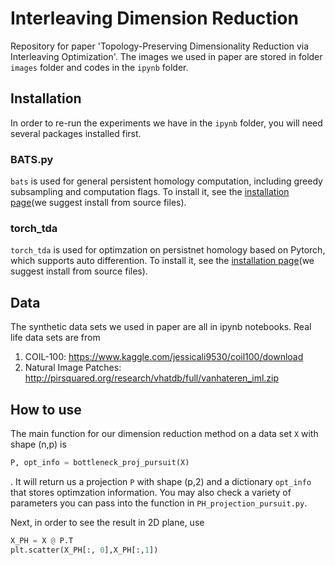 # Interleaving Dimension Reduction 
Repository for paper 'Topology-Preserving Dimensionality Reduction via Interleaving Optimization'. The images we used in paper are stored in folder `images` folder and codes in the `ipynb` folder.

## Installation
In order to re-run the experiments we have in the `ipynb` folder, you will need several packages installed first. 

### BATS.py
`bats` is used for general persistent homology computation, including greedy subsampling and computation flags. To install it, see the [installation page](https://bats-tda.readthedocs.io/en/latest/)(we suggest install from source files).

### torch_tda
`torch_tda` is used for optimzation on persistnet homology based on Pytorch, which supports auto differention. To install it, see the [installation page](https://torch-tda.readthedocs.io/en/latest/)(we suggest install from source files).

<!-- ### Hera
Hera is used to compute bottleneck distance between two persistent diagrams, which has been proved to be much faster than Persim in our experiments. In order to install `hera_tda`, first install `boost` in your OS, then
```
git clone --recursive git@github.com:CompTop/pyhera.git
python setup.py install
``` -->

## Data
The synthetic data sets we used in paper are all in ipynb notebooks. Real life data sets are from
1. COIL-100: https://www.kaggle.com/jessicali9530/coil100/download
2. Natural Image Patches: http://pirsquared.org/research/vhatdb/full/vanhateren_iml.zip 

## How to use
The main function for our dimension reduction method on a data set `X` with shape (n,p) is 
```Python
P, opt_info = bottleneck_proj_pursuit(X)
```
. It will return us a projection `P` with shape (p,2) and a dictionary  `opt_info` that stores optimzation information. You may also check a variety of parameters you can pass into the function in `PH_projection_pursuit.py`.

Next, in order to see the result in 2D plane, use 
```Python
X_PH = X @ P.T
plt.scatter(X_PH[:, 0],X_PH[:,1])
```